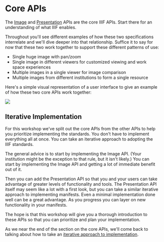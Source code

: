 # Core APIs

The [Image](image/README.md) and [Presentation](presentation/README.md) APIs are the core IIIF APIs. Start there for an understanding of what IIIF enables.

Throughout you'll see different examples of how these two specifications interrelate and we'll dive deeper into that relationship. Suffice it to say for now that these two work together to support these different patterns of use:

- Single huge image with pan/zoom
- Single image in different viewers for customized viewing and work space experiences
- Multiple images in a single viewer for image comparison
- Multiple images from different institutions to form a single resource

Here's a simple visual representation of a user interface to give an example of how these two core APIs work together:
<!-- #backlog:270 Does this image-plus-presentation-user-interface.png belong here or somewhere else? -->

![](../assets/images/image-plus-presentation-user-interface.png)

## Iterative Implementation

For this workshop we've split out the core APIs from the other APIs to help you prioritize implementing the standards. You don't have to implement everything all at once. You can take an iterative approach to adopting the IIIF standards.

The general advice is to start by implementing the Image API. (Your institution might be the exception to that rule, but it isn't likely.) You can start by implementing the Image API and getting a lot of immediate benefit out of it.

Then you can add the Presentation API so that you and your users can take advantage of greater levels of functionality and tools. The Presentation API itself may seem like a lot with a first look, but you can take a similar iterative approach to implementing manifests. Even a minimal implementation done well can be a great advantage. As you progress you can layer on new functionality in your manifests.

The hope is that this workshop will give you a thorough introduction to these APIs so that you can prioritize and plan your implementation.

As we near the end of the section on the core APIs, we'll come back to talking about how to take an [iterative approach to implementation](../presentation/data-workflows.md#iterative-example).

<!-- #backlog:370 write more about the the core APIs? -->
